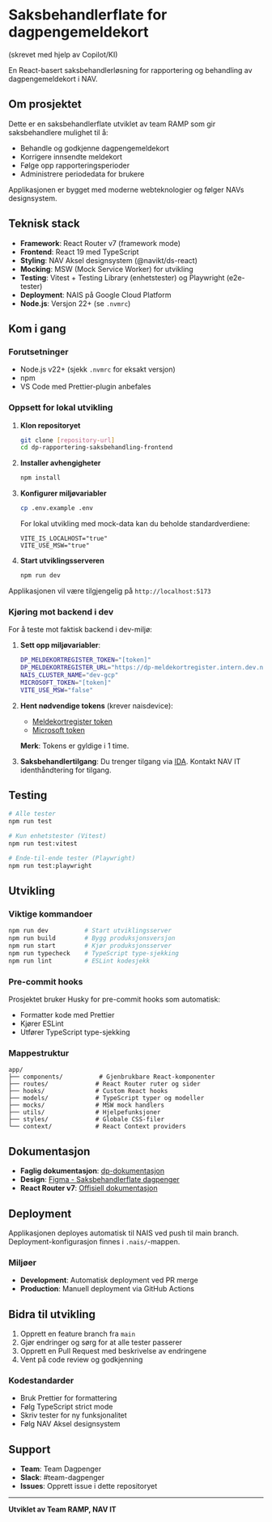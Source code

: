 # Saksbehandlerflate for dagpengemeldekort

(skrevet med hjelp av Copilot/KI)

En React-basert saksbehandlerløsning for rapportering og behandling av dagpengemeldekort i NAV.

## Om prosjektet

Dette er en saksbehandlerflate utviklet av team RAMP som gir saksbehandlere mulighet til å:

- Behandle og godkjenne dagpengemeldekort
- Korrigere innsendte meldekort
- Følge opp rapporteringsperioder
- Administrere periodedata for brukere

Applikasjonen er bygget med moderne webteknologier og følger NAVs designsystem.

## Teknisk stack

- **Framework**: React Router v7 (framework mode)
- **Frontend**: React 19 med TypeScript
- **Styling**: NAV Aksel designsystem (@navikt/ds-react)
- **Mocking**: MSW (Mock Service Worker) for utvikling
- **Testing**: Vitest + Testing Library (enhetstester) og Playwright (e2e-tester)
- **Deployment**: NAIS på Google Cloud Platform
- **Node.js**: Versjon 22+ (se `.nvmrc`)

## Kom i gang

### Forutsetninger

- Node.js v22+ (sjekk `.nvmrc` for eksakt versjon)
- npm
- VS Code med Prettier-plugin anbefales

### Oppsett for lokal utvikling

1. **Klon repositoryet**

   ```bash
   git clone [repository-url]
   cd dp-rapportering-saksbehandling-frontend
   ```

2. **Installer avhengigheter**

   ```bash
   npm install
   ```

3. **Konfigurer miljøvariabler**

   ```bash
   cp .env.example .env
   ```

   For lokal utvikling med mock-data kan du beholde standardverdiene:

   ```
   VITE_IS_LOCALHOST="true"
   VITE_USE_MSW="true"
   ```

4. **Start utviklingsserveren**
   ```bash
   npm run dev
   ```

Applikasjonen vil være tilgjengelig på `http://localhost:5173`

### Kjøring mot backend i dev

For å teste mot faktisk backend i dev-miljø:

1. **Sett opp miljøvariabler**:

   ```bash
   DP_MELDEKORTREGISTER_TOKEN="[token]"
   DP_MELDEKORTREGISTER_URL="https://dp-meldekortregister.intern.dev.nav.no"
   NAIS_CLUSTER_NAME="dev-gcp"
   MICROSOFT_TOKEN="[token]"
   VITE_USE_MSW="false"
   ```

2. **Hent nødvendige tokens** (krever naisdevice):
   - [Meldekortregister token](https://azure-token-generator.intern.dev.nav.no/api/obo?aud=dev-gcp.teamdagpenger.dp-meldekortregister)
   - [Microsoft token](https://azure-token-generator.intern.dev.nav.no/api/obo?aud=https://graph.microsoft.com/.default)

   **Merk**: Tokens er gyldige i 1 time.

3. **Saksbehandlertilgang**: Du trenger tilgang via [IDA](https://ida.intern.nav.no/). Kontakt NAV IT identhåndtering for tilgang.

## Testing

```bash
# Alle tester
npm run test

# Kun enhetstester (Vitest)
npm run test:vitest

# Ende-til-ende tester (Playwright)
npm run test:playwright
```

## Utvikling

### Viktige kommandoer

```bash
npm run dev          # Start utviklingsserver
npm run build        # Bygg produksjonsversjon
npm run start        # Kjør produksjonsserver
npm run typecheck    # TypeScript type-sjekking
npm run lint         # ESLint kodesjekk
```

### Pre-commit hooks

Prosjektet bruker Husky for pre-commit hooks som automatisk:

- Formatter kode med Prettier
- Kjører ESLint
- Utfører TypeScript type-sjekking

### Mappestruktur

```
app/
├── components/          # Gjenbrukbare React-komponenter
├── routes/             # React Router ruter og sider
├── hooks/              # Custom React hooks
├── models/             # TypeScript typer og modeller
├── mocks/              # MSW mock handlers
├── utils/              # Hjelpefunksjoner
├── styles/             # Globale CSS-filer
└── context/            # React Context providers
```

## Dokumentasjon

- **Faglig dokumentasjon**: [dp-dokumentasjon](https://dagpenger-dokumentasjon.ansatt.nav.no/innbyggerflate/ramp/losninger/rapportering/saksbehandlerflate)
- **Design**: [Figma - Saksbehandlerflate dagpenger](https://www.figma.com/design/uQm809LGIjlDRt0kBrvBVl/Behandlingsl%C3%B8sningen?node-id=14138-57188&p=f&t=HJ4yDUkUNOCI48KW-0)
- **React Router v7**: [Offisiell dokumentasjon](https://reactrouter.com/start/framework/installation)

## Deployment

Applikasjonen deployes automatisk til NAIS ved push til main branch. Deployment-konfigurasjon finnes i `.nais/`-mappen.

### Miljøer

- **Development**: Automatisk deployment ved PR merge
- **Production**: Manuell deployment via GitHub Actions

## Bidra til utvikling

1. Opprett en feature branch fra `main`
2. Gjør endringer og sørg for at alle tester passerer
3. Opprett en Pull Request med beskrivelse av endringene
4. Vent på code review og godkjenning

### Kodestandarder

- Bruk Prettier for formattering
- Følg TypeScript strict mode
- Skriv tester for ny funksjonalitet
- Følg NAV Aksel designsystem

## Support

- **Team**: Team Dagpenger
- **Slack**: #team-dagpenger
- **Issues**: Opprett issue i dette repositoryet

---

**Utviklet av Team RAMP, NAV IT**

